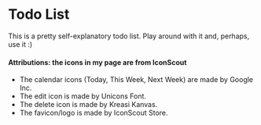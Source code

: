 # Todo List

This is a pretty self-explanatory todo list. Play around with it and, perhaps, use it :)

#### Attributions: the icons in my page are from IconScout 
* The calendar icons (Today, This Week, Next Week) are made by Google Inc.
* The edit icon is made by Unicons Font.
* The delete icon is made by Kreasi Kanvas.
* The favicon/logo is made by IconScout Store.